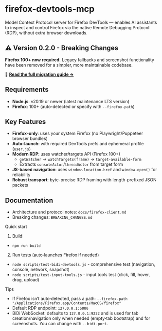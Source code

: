 # firefox-devtools-mcp

Model Context Protocol server for Firefox DevTools — enables AI assistants to inspect and control Firefox via the native Remote Debugging Protocol (RDP), without extra browser downloads.

## ⚠️ Version 0.2.0 - Breaking Changes

**Firefox 100+ now required.** Legacy fallbacks and screenshot functionality have been removed for a simpler, more maintainable codebase.

📖 **[Read the full migration guide →](./BREAKING_CHANGES.md)**

## Requirements

- **Node.js**: v20.19 or newer (latest maintenance LTS version)
- **Firefox**: 100+ (auto-detected or specify with `--firefox-path`)

## Key Features

- **Firefox‑only**: uses your system Firefox (no Playwright/Puppeteer browser bundles)
- **Auto‑launch**: with required DevTools prefs and ephemeral profile (`user.js`)
- **Modern RDP**: uses watcher/targets API (Firefox 100+)
  - `getWatcher` → `watchTargets(frame)` → `target-available-form`
  - Extracts `consoleActor`/`threadActor` from target form
- **JS-based navigation**: uses `window.location.href` and `window.open()` for reliability
- **Robust transport**: byte-precise RDP framing with length-prefixed JSON packets

## Documentation

- Architecture and protocol notes: `docs/firefox-client.md`
- Breaking changes: `BREAKING_CHANGES.md`

Quick start

1) Build
- `npm run build`

2) Run tests (auto‑launches Firefox if needed)
- `node scripts/test-bidi-devtools.js` - comprehensive test (navigation, console, network, snapshot)
- `node scripts/test-input-tools.js` - input tools test (click, fill, hover, drag, upload)

Tips

- If Firefox isn’t auto‑detected, pass a path: `--firefox-path "/Applications/Firefox.app/Contents/MacOS/firefox"`
- Default RDP endpoint: `127.0.0.1:6000`
- BiDi WebSocket: defaults to `127.0.0.1:9222` and is used for tab creation/navigation only when needed (empty‑tab bootstrap) and for screenshots. You can change with `--bidi-port`.
